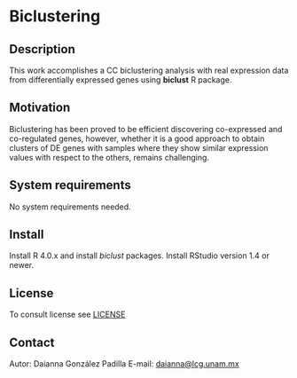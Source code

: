 # Biclustering

## Description
This work accomplishes a CC biclustering analysis with real expression data from differentially expressed genes using **biclust** 
R package.

## Motivation
Biclustering has been proved to be efficient discovering co-expressed and co-regulated genes, however, whether it is a good approach to obtain clusters of DE genes with 
samples where they show similar expression values with respect to the others, remains challenging.

## System requirements
No system requirements needed.

## Install
Install R 4.0.x and install *biclust* packages.
Install RStudio version 1.4 or newer.

## License
To consult license see [LICENSE](LICENSE) 

## Contact
Autor: Daianna González Padilla 
E-mail: daianna@lcg.unam.mx
